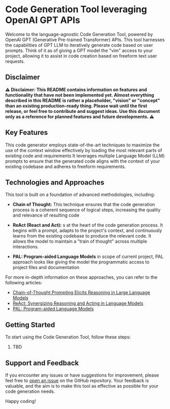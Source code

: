 # Code Generation Tool leveraging OpenAI GPT APIs

Welcome to the language-agnostic Code Generation Tool, powered by OpenAI GPT (Generative Pre-trained Transformer) APIs. 
This tool harnesses the capabilities of GPT LLM to iteratively generate code based on user prompts. Think of it as 
of giving a GPT model the "vim" access to your project, allowing it to assist in code creation based on freeform text
user requests.

## Disclaimer
**⚠️ Disclaimer: This README contains information on features and functionality that have not been implemented yet. 
Almost everything described in this README is rather a placeholder, "vision" or "concept" than an existing 
production-ready thing. Please wait until the first release, or feel free to contribute and suggest ideas. 
Use this document only as a reference for planned features and future developments. ⚠️**

## Key Features

This code generator employs state-of-the-art  techniques to maximize the use of the context window effectively 
by loading the most relevant parts of existing code and requirements
It leverages multiple Language Model (LLM) prompts to ensure that the generated code aligns with the context 
of your existing codebase and adheres to freeform requirements.

## Technologies and Approaches

This tool is built on a foundation of advanced methodologies, including:

- **Chain of Thought:** This technique ensures that the code generation process is a coherent sequence of
  logical steps, increasing the quality and relevance of resulting code

- **ReAct (React and Act):** s at the heart of the code generation process. It begins with a prompt, adapts to the 
 project's context, and continuously learns from the existing codebase to produce the relevant code. It allows the model
 to maintain a "train of thought" across multiple interactions.

- **PAL: Program-aided Language Models** in scope of current project, PAL approach looks like giving the model the 
programmatic access to project files and documentation

For more in-depth information on these approaches, you can refer to the following articles:

- [Chain-of-Thought Prompting Elicits Reasoning in Large Language Models](https://arxiv.org/abs/2201.11903)
- [ReAct: Synergizing Reasoning and Acting in Language Models](https://arxiv.org/abs/2210.03629)
- [PAL: Program-aided Language Models](https://arxiv.org/abs/2211.10435)

## Getting Started

To start using the Code Generation Tool, follow these steps:

1. TBD

## Support and Feedback

If you encounter any issues or have suggestions for improvement, please feel free to 
[open an issue](https://github.com/Dmitriusan/GptMonkey/issues) on the GitHub repository. Your feedback is valuable, 
and the aim is to make this tool as effective as possible for your code generation needs.

Happy coding!